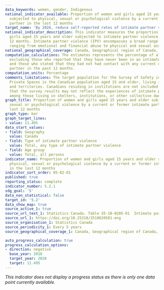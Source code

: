 ```yaml
---
data_keywords: women, gender, Indigenous
national_indicator_available: Proportion of women and girls aged 15 years and older
  subjected to physical, sexual or psychological violence by a current or former intimate
  partner in the last 12 months
target_name: 'By 2026, reduce self-reported rates of intimate partner violence by up to 5%, compared to 2018'
national_indicator_description: This indicator measures the proportion of women and
  girls aged 15 years and older subjected to intimate partner violence in the last
  12 months. Intimate partner violence (IPV) encompasses a broad range of behaviours,
  ranging from emotional and financial abuse to physical and sexual assault.
national_geographical_coverage: Canada, Geographical region of Canada, Province or territory
computation_calculations: The estimates represents the percentage of all respondents,
  excluding those who reported that they have never been in an intimate partner relationship
  and those who stated that they had not had contact with any current or former intimate
  partner in the past 12 months.
computation_units: Percentage
comments_limitations: The target population for the Survey of Safety in Public and
  Private Spaces is the Canadian population aged 15 and older, living in the provinces
  and territories. Canadians residing in institutions are not included. This means
  that the survey results may not reflect the experiences of intimate partner violence
  among those living in shelters, institutions, or other collective dwellings.
graph_title: Proportion of women and girls aged 15 years and older subjected to physical,
  sexual or psychological violence by a current or former intimate partner in the
  last 12 months
graph_type: bar
graph_target_lines:
- value: 11.495
data_start_values:
- field: Geography
  value: Canada
- field: Type of intimate partner violence
  value: Total, any type of intimate partner violence
- field: Age group
  value: Total, all persons
indicator_name: Proportion of women and girls aged 15 years and older subjected to
  physical, sexual or psychological violence by a current or former intimate partner
  in the last 12 months
indicator_sort_order: 05-02-01
published: true
reporting_status: complete
indicator_number: 5.2.1
sdg_goal: '5'
data_non_statistical: false
target_id: '5.2'
data_show_map: true
source_active_1: true
source_url_text_1: Statistics Canada. Table 35-10-0205-01  Intimate partner violence, since age 15 and in the past 12 months, by selected characteristics of victim
source_url_1: https://doi.org/10.25318/3510020501-eng
source_organisation_1: Statistics Canada
source_periodicity_1: Every 5 years
source_geographical_coverage_1: Canada, Geographical region of Canada, Province or territory

auto_progress_calculation: true
progress_calculation_options:
- direction: negative
  base_year: 2018
  target_year: 2026
  target: 11.495
---
```

<i>This indicator does not display a progress status as there is only one data point currently available.</i>